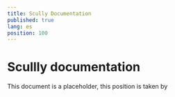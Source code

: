 ```yaml
---
title: Scully Documentation
published: true
lang: es
position: 100
---
```


# Scullly documentation

This document is a placeholder, this position is taken by

